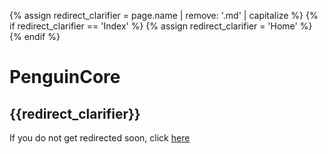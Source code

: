 {% assign redirect_clarifier = page.name | remove: '.md' | capitalize %}
{% if redirect_clarifier == 'Index' %}
  {% assign redirect_clarifier = 'Home' %}
{% endif %}

# PenguinCore
## {{redirect_clarifier}}

If you do not get redirected soon, click [here](https://github.com/PenguinMods/PenguinCore/issues)

<script type="text/javascript">
  setTimeout(() => window.location.replace(document.querySelector('a').href), 3 * 1000);
</script>